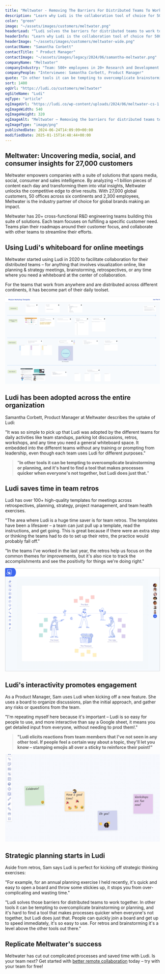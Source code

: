 ```yaml
---
title: "Meltwater - Removing The Barriers For Distributed Teams To Work Together"
description: "Learn why Ludi is the collaboration tool of choice for 500+ engineers at Meltwater."
color: "green"
image: "~/assets/images/customers/meltwater.png"
headerLead: "“Ludi solves the barriers for distributed teams to work together”"
headerInfo: "Learn why Ludi is the collaboration tool of choice for 500+ engineers at Meltwater."
headerImage: "~/assets/images/customers/meltwater-wide.png"
contactName: "Samantha Corbett"
contactTitle: " Product Manager"
contactImage: "~/assets/images/legacy/2024/06/samantha-meltwater.png"
companyName: "Meltwater"
companyIndustry: "Team: 500+ employees in 20+ Research and Development teams"
companyPeople: "Interviewee: Samantha Corbett, Product Manager"
quote: "In other tools it can be tempting to overcomplicate brainstorming or planning, and it's hard to find a tool that makes processes quicker when everyone's not together, but Ludi does just that."
sort: 1400
ogUrl: "https://ludi.co/customers/meltwater"
ogSiteName: "Ludi"
ogType: "article"
ogImageUrl: "https://ludi.co/wp-content/uploads/2024/06/meltwater-cs-1.png"
ogImageWidth: 540
ogImageHeight: 320
ogImageAlt: "Meltwater – Removing the barriers for distributed teams to work together"
ogImageType: "image/png"
publishedDate: 2024-06-24T14:09:09+00:00
modifiedDate: 2025-01-15T14:48:44+00:00
---
```


## Meltwater: Uncovering media, social, and consumer insights for 27,000 customers

Meltwater empowers companies with a suite of solutions that spans media, social, consumer and sales intelligence. By analyzing ~1 billion pieces of content each day and transforming them into vital insights, Meltwater unlocks the competitive edge to drive results. With 27,000 global customers, 50 offices across six continents and 2,300 employees, Meltwater is the industry partner of choice for global brands making an impact.

Meltwater has 20+ cross-functional R&D engineering teams building this suite of solutions. Each team focuses on fulfilling a specific customer need. Teams plan their roadmaps around their customer focus, and collaborate with other teams to streamline their efforts.

## Using Ludi's whiteboard for online meetings

Meltwater started using Ludi in 2020 to facilitate collaboration for their distributed teams – for anything that involves visualization online, like planning & strategy meetings, brainstorming, retrospectives, or any time where you need a whiteboard at the center of collaboration.

For the teams that work from anywhere and are distributed across different continents, it has become part of their daily toolset.

![](../../assets/images/legacy/2024/05/Screen-Shot-2024-03-25-at-2.52.36-PM-1024x574.png)

## Ludi has been adopted across the entire organization

Samantha Corbett, Product Manager at Meltwater describes the uptake of Ludi:

"It was so simple to pick up that Ludi was adopted by the different teams for daily activities like team standups, parking lot discussions, retros, workshops, and any time you need a general whiteboard space. It embedded into the different teams without any training or prompting from leadership, even though each team uses Ludi for different purposes."

> "**In other tools it can be tempting to overcomplicate brainstorming or planning, and it's hard to find a tool that makes processes quicker when everyone's not together, but Ludi does just that.**"

## Ludi saves time in team retros

Ludi has over 100+ high-quality templates for meetings across retrospectives, planning, strategy, project management, and team health exercises.

"The area where Ludi is a huge time saver is for team retros. The templates have been a lifesaver – a team can just pull up a template, read the instructions, and get going. This is great because if there were an extra step or thinking the teams had to do to set up their retro, the practice would probably fall off."

"In the teams I've worked in the last year, the retros help us focus on the common themes for improvements, but it's also nice to track the accomplishments and see the positivity for things we're doing right."

![Sprint retrospective agenda retrospective template](../../assets/images/legacy/2024/04/The-good-the-bad-the-ugly-sprint-retrospective-template-1024x679.png)

## Ludi's interactivity promotes engagement

As a Product Manager, Sam uses Ludi when kicking off a new feature. She uses a board to organize discussions, plan the initial approach, and gather any risks or questions from the team.

"I'm repeating myself here because it's important – Ludi is so easy for people to use, and more interactive than say a Google sheet, it means you get detailed input from everyone, without needing to prod them!."

> **"Ludi elicits reactions from team members that I've not seen in any other tool. If people feel a certain way about a topic, they'll let you know – stamping emojis all over a sticky to reinforce their point!"**

![](../../assets/images/legacy/2023/05/61170472107ea3dbedbd78d0_Have-a-good-time-1024x577.png)

## Strategic planning starts in Ludi

Aside from retros, Sam says Ludi is perfect for kicking off strategic thinking exercises:

"For example, for an annual planning exercise I held recently, it's quick and easy to open a board and throw some stickies up, it stops you from over-complicating and wasting time."

"Ludi solves those barriers for distributed teams to work together. In other tools it can be tempting to overcomplicate brainstorming or planning, and it's hard to find a tool that makes processes quicker when everyone's not together, but Ludi does just that. People can quickly join a board and get up to speed immediately, it's so easy to use. For retros and brainstorming it's a level above the other tools out there."

## Replicate Meltwater's success

Meltwater has cut out complicated processes and saved time with Ludi. Is your team next? Get started with [better remote collaboration](/remote-collaboration) today – try with your team for free!
